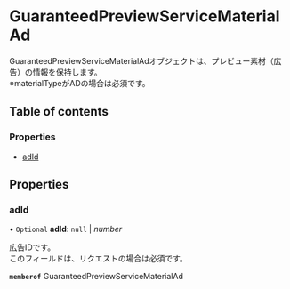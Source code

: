 # GuaranteedPreviewServiceMaterialAd


<div lang=\"ja\"> GuaranteedPreviewServiceMaterialAdオブジェクトは、プレビュー素材（広告）の情報を保持します。<br> ※materialTypeがADの場合は必須です。 </div> 

## Table of contents

### Properties

- [adId](guaranteedpreviewservicematerialad.md#adid)

## Properties

### adId

• `Optional` **adId**: ``null`` \| *number*

<div lang=\"ja\"> 広告IDです。<br> このフィールドは、リクエストの場合は必須です。 </div> 

**`memberof`** GuaranteedPreviewServiceMaterialAd
